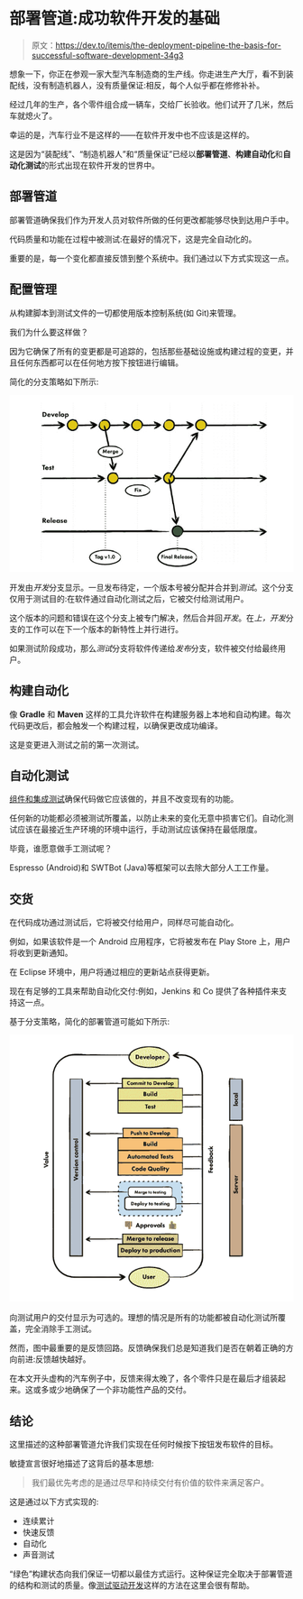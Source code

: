 # 部署管道:成功软件开发的基础

> 原文：<https://dev.to/itemis/the-deployment-pipeline-the-basis-for-successful-software-development-34g3>

想象一下，你正在参观一家大型汽车制造商的生产线。你走进生产大厅，看不到装配线，没有制造机器人，没有质量保证:相反，每个人似乎都在修修补补。

经过几年的生产，各个零件组合成一辆车，交给厂长验收。他们试开了几米，然后车就熄火了。

幸运的是，汽车行业不是这样的——在软件开发中也不应该是这样的。

这是因为“装配线”、“制造机器人”和“质量保证”已经以**部署管道**、**构建自动化**和**自动化测试**的形式出现在软件开发的世界中。

## 部署管道

部署管道确保我们作为开发人员对软件所做的任何更改都能够尽快到达用户手中。

代码质量和功能在过程中被测试:在最好的情况下，这是完全自动化的。

重要的是，每一个变化都直接反馈到整个系统中。我们通过以下方式实现这一点。

## 配置管理

从构建脚本到测试文件的一切都使用版本控制系统(如 Git)来管理。

我们为什么要这样做？

因为它确保了所有的变更都是可追踪的，包括那些基础设施或构建过程的变更，并且任何东西都可以在任何地方按下按钮进行编辑。

简化的分支策略如下所示:

[![Process from develop to test to release](img/d45ee7e5e89f8df0969f3ae54ac6e1df.png "Process from develop to test to release")](https://res.cloudinary.com/practicaldev/image/fetch/s--o2rAEPM3--/c_limit%2Cf_auto%2Cfl_progressive%2Cq_auto%2Cw_880/https://info.itemis.com/hubfs/Blog/Software%2520Development/Grafik-Git-01.jpg)

开发由*开发*分支显示。一旦发布待定，一个版本号被分配并合并到*测试*。这个分支仅用于测试目的:在软件通过自动化测试之后，它被交付给测试用户。

这个版本的问题和错误在这个分支上被专门解决，然后合并回*开发*。在*上，开发*分支的工作可以在下一个版本的新特性上并行进行。

如果测试阶段成功，那么*测试*分支将软件传递给*发布*分支，软件被交付给最终用户。

## 构建自动化

像 **Gradle** 和 **Maven** 这样的工具允许软件在构建服务器上本地和自动构建。每次代码更改后，都会触发一个构建过程，以确保更改成功编译。

这是变更进入测试之前的第一次测试。

## 自动化测试

[组件和集成测试](https://blogs.itemis.com/en/never-write-unit-tests)确保代码做它应该做的，并且不改变现有的功能。

任何新的功能都必须被测试所覆盖，以防止未来的变化无意中损害它们。自动化测试应该在最接近生产环境的环境中运行，手动测试应该保持在最低限度。

毕竟，谁愿意做手工测试呢？

Espresso (Android)和 SWTBot (Java)等框架可以去除大部分人工工作量。

## 交货

在代码成功通过测试后，它将被交付给用户，同样尽可能自动化。

例如，如果该软件是一个 Android 应用程序，它将被发布在 Play Store 上，用户将收到更新通知。

在 Eclipse 环境中，用户将通过相应的更新站点获得更新。

现在有足够的工具来帮助自动化交付:例如，Jenkins 和 Co 提供了各种插件来支持这一点。

基于分支策略，简化的部署管道可能如下所示:

[![Deployment pipeline](img/98ce436fe55e65b33d87631feaadec47.png "Deployment pipeline")](https://res.cloudinary.com/practicaldev/image/fetch/s--qCSYqRh---/c_limit%2Cf_auto%2Cfl_progressive%2Cq_auto%2Cw_880/https://info.itemis.com/hubfs/Blog/Software%2520Development/Grafik-Deployment-Pipeline-01.jpg)

向测试用户的交付显示为可选的。理想的情况是所有的功能都被自动化测试所覆盖，完全消除手工测试。

然而，图中最重要的是反馈回路。反馈确保我们总是知道我们是否在朝着正确的方向前进:反馈越快越好。

在本文开头虚构的汽车例子中，反馈来得太晚了，各个零件只是在最后才组装起来。这或多或少地确保了一个非功能性产品的交付。

## 结论

这里描述的这种部署管道允许我们实现在任何时候按下按钮发布软件的目标。

敏捷宣言很好地描述了这背后的基本思想:

> 我们最优先考虑的是通过尽早和持续交付有价值的软件来满足客户。

这是通过以下方式实现的:

*   连续累计
*   快速反馈
*   自动化
*   声音测试

“绿色”构建状态向我们保证一切都以最佳方式运行。这种保证完全取决于部署管道的结构和测试的质量。像[测试驱动开发](https://blogs.itemis.com/en/model-driven-software-development-meets-test-driven-development)这样的方法在这里会很有帮助。